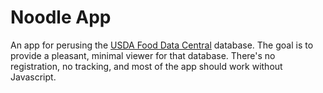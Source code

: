 # Noodle App

An app for perusing the [USDA Food Data Central](https://fdc.nal.usda.gov/) database. The goal is to provide a pleasant, minimal viewer for that database. There's no registration, no tracking, and most of the app should work without Javascript.
